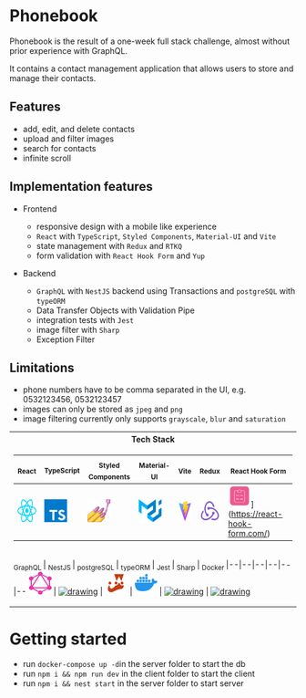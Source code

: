 # Phonebook

Phonebook is the result of a one-week full stack challenge,
almost without prior experience with GraphQL.

It contains a contact management application that allows users to store and manage their contacts.

## Features
* add, edit, and delete contacts
* upload and filter images
* search for contacts
* infinite scroll

## Implementation features
* Frontend
  * responsive design with a mobile like experience
  * `React` with `TypeScript`, `Styled Components`, `Material-UI` and `Vite`
  * state management with `Redux` and `RTKQ`
  * form validation with `React Hook Form` and `Yup`
  
* Backend
  * `GraphQL` with `NestJS` backend using Transactions and `postgreSQL` with `typeORM`
  * Data Transfer Objects with Validation Pipe
  * integration tests with `Jest`
  * image filter with `Sharp`
  * Exception Filter

## Limitations
* phone numbers have to be comma separated in the UI, e.g. 0532123456, 0532123457
* images can only be stored as `jpeg` and `png`
* image filtering currently only supports `grayscale`, `blur` and `saturation`


<div align="center">
<table>
<tr><th>Tech Stack</th></tr>
<tr><td>

 <sub> React </sub> |<sub> TypeScript <sub>| <sub> Styled Components </sub> | <sub> Material-UI </sub> | <sub> Vite </sub> | <sub> Redux </sub> | <sub> React Hook Form </sub>
|--|--|--|--|--|--|--
[<img src="https://github.com/nik-neg/phonebook/blob/readme/.techstack/react.svg" alt="drawing" width="40" height="40"/>](https://reactjs.org/) | [<img src="https://github.com/nik-neg/phonebook/blob/readme/.techstack/ts.svg" alt="drawing" width="40" height="40"/>](https://www.typescriptlang.org/) | [<img src="https://github.com/nik-neg/phonebook/blob/readme/.techstack/sc.png" alt="drawing" width="40" height="40"/>](https://styled-components.com/) | [<img src="https://github.com/nik-neg/phonebook/blob/readme/.techstack/material.svg" alt="drawing" width="40" height="40"/>](https://material-ui.com/) | [<img src="https://github.com/nik-neg/phonebook/blob/readme/.techstack/vite.svg" alt="drawing" width="40" height="40"/>](https://vitejs.dev/guide/) |  [<img src="https://github.com/nik-neg/phonebook/blob/readme/.techstack/redux.svg" alt="drawing" width="40" height="40"/>](https://redux.js.org) | <img src="https://github.com/nik-neg/phonebook/blob/readme/.techstack/react-hook-form.png" alt="drawing" width="40" height="40"/>](https://react-hook-form.com/)
</td></tr>
<tr><td>

<sub> GraphQL </sub> | <sub> NestJS </sub> |  <sub> postgreSQL </sub>  | <sub> typeORM </sub>  | <sub> Jest </sub>  | <sub> Sharp </sub> | <sub> Docker </sub>
|--|--|--|--|--|--
[<img src="https://github.com/nik-neg/phonebook/blob/readme/.techstack/graphql.svg" alt="drawing" width="40" height="40"/>](https://mongoosejs.com/) | [<img src="https://github.com/nik-neg/phonebook/blob/readme/.techstack/javascript.svg" alt="drawing" width="40" height="40"/>](https://www.javascript.com/) |  [<img src="https://github.com/nik-neg/phonebook/blob/readme/.techstack/jest.svg" alt="drawing" width="40" height="40"/>](https://jestjs.io/)  |  [<img src="https://github.com/nik-neg/phonebook/blob/readme/.techstack/docker.svg" alt="drawing" width="40" height="40"/>](https://www.docker.com/)  | [<img src="https://github.com/nik-neg/phonebook/blob/readme/.techstack/travis.svg" alt="drawing" width="40" height="40"/>](https://www.travis-ci.com/) | [<img src="https://github.com/nik-neg/phonebook/blob/readme/.techstack/cypress.svg" alt="drawing" width="40" height="40"/>](https://www.cypress.io/)
</td></tr>
</table>
</div>


# Getting started

- run `docker-compose up -d`in the server folder to start the db
- run `npm i && npm run dev` in the client folder to start the client
- run `npm i && nest start` in the server folder to start server

